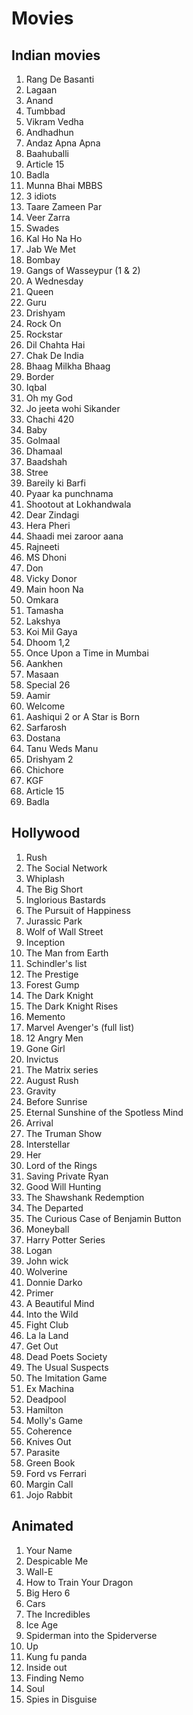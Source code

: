 # Movies

## Indian movies
1. Rang De Basanti
2. Lagaan
3. Anand
4. Tumbbad
5. Vikram Vedha
6. Andhadhun
7. Andaz Apna Apna
8. Baahuballi
9. Article 15
10. Badla
11. Munna Bhai MBBS
12. 3 idiots
13. Taare Zameen Par
14. Veer Zarra
15. Swades 
16. Kal Ho Na Ho
17. Jab We Met
18. Bombay
19. Gangs of Wasseypur (1 & 2)
20. A Wednesday
21. Queen
22. Guru
23. Drishyam
24. Rock On
25. Rockstar
26. Dil Chahta Hai
27. Chak De India
28. Bhaag Milkha Bhaag
29. Border
30. Iqbal
31. Oh my God
32. Jo jeeta wohi Sikander
33. Chachi 420
34. Baby
35. Golmaal
36. Dhamaal
37. Baadshah
38. Stree
39. Bareily ki Barfi
40. Pyaar ka punchnama
41. Shootout at Lokhandwala
42. Dear Zindagi
43. Hera Pheri
44. Shaadi mei zaroor aana
45. Rajneeti
46. MS Dhoni
47. Don
48. Vicky Donor
49. Main hoon Na 
50. Omkara
51. Tamasha
52. Lakshya
53. Koi Mil Gaya
54. Dhoom 1,2
55. Once Upon a Time in Mumbai
56. Aankhen
57. Masaan
58. Special 26
59. Aamir
60. Welcome
61. Aashiqui 2 or A Star is Born
62. Sarfarosh
63. Dostana
64. Tanu Weds Manu
65. Drishyam 2
66. Chichore
67. KGF
68. Article 15
69. Badla

## Hollywood
1. Rush
2. The Social Network
3. Whiplash
4. The Big Short
5. Inglorious Bastards
6. The Pursuit of Happiness
7. Jurassic Park
8. Wolf of Wall Street
9. Inception
10. The Man from Earth
11. Schindler's list
12. The Prestige
13. Forest Gump
14. The Dark Knight
15. The Dark Knight Rises
16. Memento
17. Marvel Avenger's (full list)
18. 12 Angry Men
19. Gone Girl
20. Invictus
21. The Matrix series
22. August Rush
23. Gravity
24. Before Sunrise
25. Eternal Sunshine of the Spotless Mind
26. Arrival
27. The Truman Show
28. Interstellar
29. Her
30. Lord of the Rings
31. Saving Private Ryan
32. Good Will Hunting
33. The Shawshank Redemption
34. The Departed
35. The Curious Case of Benjamin Button
36. Moneyball
37. Harry Potter Series
38. Logan
39. John wick
40. Wolverine
41. Donnie Darko
42. Primer
43. A Beautiful Mind
44. Into the Wild
45. Fight Club
46. La la Land
47. Get Out
48. Dead Poets Society
49. The Usual Suspects
50. The Imitation Game
51. Ex Machina
52. Deadpool
53. Hamilton
54. Molly's Game
55. Coherence
56. Knives Out
57. Parasite
58. Green Book
59. Ford vs Ferrari
60. Margin Call
61. Jojo Rabbit



## Animated
1. Your Name
2. Despicable Me
3. Wall-E
4. How to Train Your Dragon
5. Big Hero 6
6. Cars
7. The Incredibles
8. Ice Age
9. Spiderman into the Spiderverse
10. Up
11. Kung fu panda
12. Inside out
13. Finding Nemo
14. Soul
15. Spies in Disguise
